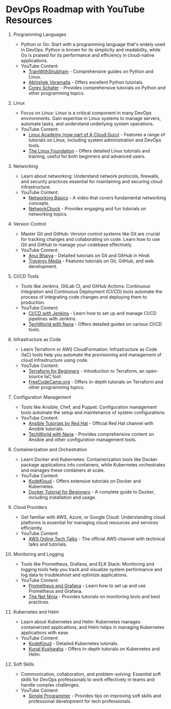 # DevOps Roadmap with YouTube Resources

1. Programming Languages
   - Python or Go: Start with a programming language that's widely used in DevOps. Python is known for its simplicity and readability, while Go is praised for its performance and efficiency in cloud-native applications.
   - YouTube Content:
     - [TrainWithShubham](https://www.youtube.com/@TrainWithShubham) - Comprehensive guides on Python and Linux.
     - [Abhishek Veramalla](https://www.youtube.com/@AbhishekVeeramalla) - Offers excellent Python tutorials.
     - [Corey Schafer](https://www.youtube.com/user/schafer5) - Provides comprehensive tutorials on Python and other programming topics.

2. Linux
   - Focus on Linux: Linux is a critical component in many DevOps environments. Gain expertise in Linux systems to manage servers, automate tasks, and understand underlying system operations.
   - YouTube Content:
     - [Linux Academy (now part of A Cloud Guru)](https://www.youtube.com/c/ACloudGuru) - Features a range of tutorials on Linux, including system administration and DevOps tools.
     - [The Linux Foundation](https://www.youtube.com/@LinuxfoundationOrg) - Offers detailed Linux tutorials and training, useful for both beginners and advanced users.

3. Networking
   - Learn about networking: Understand network protocols, firewalls, and security practices essential for maintaining and securing cloud infrastructure.
   - YouTube Content:
     - [Networking Basics](https://www.youtube.com/watch?v=8RFZZvlgbHk) - A video that covers fundamental networking concepts.
     - [NetworkChuck](https://www.youtube.com/channel/UC2K1E6d7K5ys3bJvV03YJZA) - Provides engaging and fun tutorials on networking topics.

4. Version Control
   - Master Git and GitHub: Version control systems like Git are crucial for tracking changes and collaborating on code. Learn how to use Git and GitHub to manage your codebase effectively.
   - YouTube Content:
     - [Anuj Bhaiya](https://youtu.be/uaeKhfhYE0U?si=MaA3LgCdbapgEOFF) - Detailed tutorials on Git and GitHub in Hindi.
     - [Traversy Media](https://www.youtube.com/user/TechGuyWeb) - Features tutorials on Git, GitHub, and web development.

5. CI/CD Tools
   - Tools like Jenkins, GitLab CI, and GitHub Actions: Continuous Integration and Continuous Deployment (CI/CD) tools automate the process of integrating code changes and deploying them to production.
   - YouTube Content:
     - [CI/CD with Jenkins](https://www.youtube.com/watch?v=ELdLz1qCdJQ) - Learn how to set up and manage CI/CD pipelines with Jenkins.
     - [TechWorld with Nana](https://www.youtube.com/channel/UCdngmbVKX1Tgre699-XLmE) - Offers detailed guides on various CI/CD tools.

6. Infrastructure as Code
   - Learn Terraform or AWS CloudFormation: Infrastructure as Code (IaC) tools help you automate the provisioning and management of cloud infrastructure using code.
   - YouTube Content:
     - [Terraform for Beginners](https://www.youtube.com/watch?v=7xngnjfIlK4) - Introduction to Terraform, an open-source IaC tool.
     - [FreeCodeCamp.org](https://www.youtube.com/c/Freecodecamp) - Offers in-depth tutorials on Terraform and other programming topics.

7. Configuration Management
   - Tools like Ansible, Chef, and Puppet: Configuration management tools automate the setup and maintenance of system configurations.
   - YouTube Content:
     - [Ansible Tutorials by Red Hat](https://www.youtube.com/user/redhatvideos) - Official Red Hat channel with Ansible tutorials.
     - [TechWorld with Nana](https://www.youtube.com/@TechWorldwithNana) - Provides comprehensive content on Ansible and other configuration management tools.

8. Containerization and Orchestration
   - Learn Docker and Kubernetes: Containerization tools like Docker package applications into containers, while Kubernetes orchestrates and manages these containers at scale.
   - YouTube Content:
     - [KodeKloud](https://www.youtube.com/@KodeKloud) - Offers extensive tutorials on Docker and Kubernetes.
     - [Docker Tutorial for Beginners](https://www.youtube.com/watch?v=fqMOX6JJhGo) - A complete guide to Docker, including installation and usage.

9. Cloud Providers
   - Get familiar with AWS, Azure, or Google Cloud: Understanding cloud platforms is essential for managing cloud resources and services efficiently.
   - YouTube Content:
     - [AWS Online Tech Talks](https://www.youtube.com/user/AmazonWebServices) - The official AWS channel with technical talks and tutorials.

10. Monitoring and Logging
    - Tools like Prometheus, Grafana, and ELK Stack: Monitoring and logging tools help you track and visualize system performance and log data to troubleshoot and optimize applications.
    - YouTube Content:
      - [Prometheus and Grafana](https://www.youtube.com/watch?v=h4Sl21AKiDg) - Learn how to set up and use Prometheus and Grafana.
      - [The Net Ninja](https://www.youtube.com/c/TheNetNinja) - Provides tutorials on monitoring tools and best practices.

11. Kubernetes and Helm
    - Learn about Kubernetes and Helm: Kubernetes manages containerized applications, and Helm helps in managing Kubernetes applications with ease.
    - YouTube Content:
      - [KodeKloud](https://www.youtube.com/@KodeKloud) - Detailed Kubernetes tutorials.
      - [Kunal Kushwaha](https://www.youtube.com/c/KunalKushwaha) - Offers in-depth tutorials on Kubernetes and Helm.

12. Soft Skills
    - Communication, collaboration, and problem-solving: Essential soft skills for DevOps professionals to work effectively in teams and handle complex challenges.
    - YouTube Content:
      - [Simple Programmer](https://www.youtube.com/user/simpleprogrammer) - Provides tips on improving soft skills and professional development for tech professionals.
